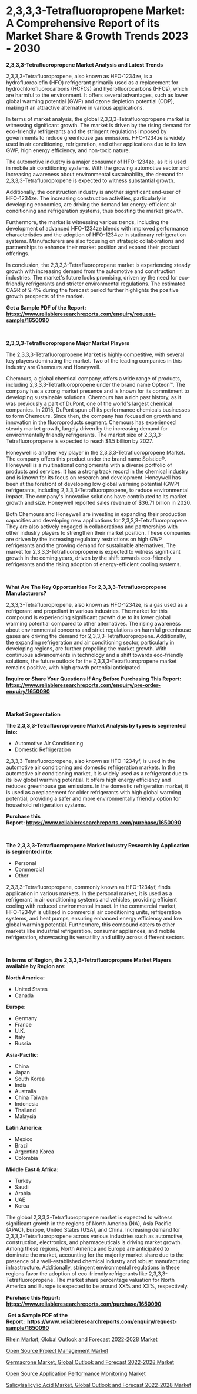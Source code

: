 <p><h1>2,3,3,3-Tetrafluoropropene Market: A Comprehensive Report of its Market Share & Growth Trends 2023 - 2030</h1></p><p><strong>2,3,3,3-Tetrafluoropropene Market Analysis and Latest Trends</strong></p>
<p><p>2,3,3,3-Tetrafluoropropene, also known as HFO-1234ze, is a hydrofluoroolefin (HFO) refrigerant primarily used as a replacement for hydrochlorofluorocarbons (HCFCs) and hydrofluorocarbons (HFCs), which are harmful to the environment. It offers several advantages, such as lower global warming potential (GWP) and ozone depletion potential (ODP), making it an attractive alternative in various applications.</p><p>In terms of market analysis, the global 2,3,3,3-Tetrafluoropropene market is witnessing significant growth. The market is driven by the rising demand for eco-friendly refrigerants and the stringent regulations imposed by governments to reduce greenhouse gas emissions. HFO-1234ze is widely used in air conditioning, refrigeration, and other applications due to its low GWP, high energy efficiency, and non-toxic nature.</p><p>The automotive industry is a major consumer of HFO-1234ze, as it is used in mobile air conditioning systems. With the growing automotive sector and increasing awareness about environmental sustainability, the demand for 2,3,3,3-Tetrafluoropropene is expected to witness substantial growth.</p><p>Additionally, the construction industry is another significant end-user of HFO-1234ze. The increasing construction activities, particularly in developing economies, are driving the demand for energy-efficient air conditioning and refrigeration systems, thus boosting the market growth.</p><p>Furthermore, the market is witnessing various trends, including the development of advanced HFO-1234ze blends with improved performance characteristics and the adoption of HFO-1234ze in stationary refrigeration systems. Manufacturers are also focusing on strategic collaborations and partnerships to enhance their market position and expand their product offerings.</p><p>In conclusion, the 2,3,3,3-Tetrafluoropropene market is experiencing steady growth with increasing demand from the automotive and construction industries. The market's future looks promising, driven by the need for eco-friendly refrigerants and stricter environmental regulations. The estimated CAGR of 9.4% during the forecast period further highlights the positive growth prospects of the market.</p></p>
<p><strong>Get a Sample PDF of the Report:&nbsp; <a href="https://www.reliableresearchreports.com/enquiry/request-sample/1650090">https://www.reliableresearchreports.com/enquiry/request-sample/1650090</a></strong></p>
<p>&nbsp;</p>
<p><strong>2,3,3,3-Tetrafluoropropene Major Market Players</strong></p>
<p><p>The 2,3,3,3-Tetrafluoropropene Market is highly competitive, with several key players dominating the market. Two of the leading companies in this industry are Chemours and Honeywell.</p><p>Chemours, a global chemical company, offers a wide range of products, including 2,3,3,3-Tetrafluoropropene under the brand name Opteon™. The company has a strong market presence and is known for its commitment to developing sustainable solutions. Chemours has a rich past history, as it was previously a part of DuPont, one of the world's largest chemical companies. In 2015, DuPont spun off its performance chemicals businesses to form Chemours. Since then, the company has focused on growth and innovation in the fluoroproducts segment. Chemours has experienced steady market growth, largely driven by the increasing demand for environmentally friendly refrigerants. The market size of 2,3,3,3-Tetrafluoropropene is expected to reach $1.5 billion by 2027.</p><p>Honeywell is another key player in the 2,3,3,3-Tetrafluoropropene Market. The company offers this product under the brand name Solstice®. Honeywell is a multinational conglomerate with a diverse portfolio of products and services. It has a strong track record in the chemical industry and is known for its focus on research and development. Honeywell has been at the forefront of developing low global warming potential (GWP) refrigerants, including 2,3,3,3-Tetrafluoropropene, to reduce environmental impact. The company's innovative solutions have contributed to its market growth and size. Honeywell reported sales revenue of $36.71 billion in 2020.</p><p>Both Chemours and Honeywell are investing in expanding their production capacities and developing new applications for 2,3,3,3-Tetrafluoropropene. They are also actively engaged in collaborations and partnerships with other industry players to strengthen their market position. These companies are driven by the increasing regulatory restrictions on high GWP refrigerants and the growing demand for sustainable alternatives. The market for 2,3,3,3-Tetrafluoropropene is expected to witness significant growth in the coming years, driven by the shift towards eco-friendly refrigerants and the rising adoption of energy-efficient cooling systems.</p></p>
<p>&nbsp;</p>
<p><strong>What Are The Key Opportunities For 2,3,3,3-Tetrafluoropropene Manufacturers?</strong></p>
<p><p>2,3,3,3-Tetrafluoropropene, also known as HFO-1234ze, is a gas used as a refrigerant and propellant in various industries. The market for this compound is experiencing significant growth due to its lower global warming potential compared to other alternatives. The rising awareness about environmental concerns and strict regulations on harmful greenhouse gases are driving the demand for 2,3,3,3-Tetrafluoropropene. Additionally, the expanding refrigeration and air conditioning sector, particularly in developing regions, are further propelling the market growth. With continuous advancements in technology and a shift towards eco-friendly solutions, the future outlook for the 2,3,3,3-Tetrafluoropropene market remains positive, with high growth potential anticipated.</p></p>
<p><strong>Inquire or Share Your Questions If Any Before Purchasing This Report: <a href="https://www.reliableresearchreports.com/enquiry/pre-order-enquiry/1650090">https://www.reliableresearchreports.com/enquiry/pre-order-enquiry/1650090</a></strong></p>
<p>&nbsp;</p>
<p><strong>Market Segmentation</strong></p>
<p><strong>The 2,3,3,3-Tetrafluoropropene Market Analysis by types is segmented into:</strong></p>
<p><ul><li>Automotive Air Conditioning</li><li>Domestic Refrigeration</li></ul></p>
<p><p>2,3,3,3-Tetrafluoropropene, also known as HFO-1234yf, is used in the automotive air conditioning and domestic refrigeration markets. In the automotive air conditioning market, it is widely used as a refrigerant due to its low global warming potential. It offers high energy efficiency and reduces greenhouse gas emissions. In the domestic refrigeration market, it is used as a replacement for older refrigerants with high global warming potential, providing a safer and more environmentally friendly option for household refrigeration systems.</p></p>
<p><strong>Purchase this Report:&nbsp;<a href="https://www.reliableresearchreports.com/purchase/1650090">https://www.reliableresearchreports.com/purchase/1650090</a></strong></p>
<p>&nbsp;</p>
<p><strong>The 2,3,3,3-Tetrafluoropropene Market Industry Research by Application is segmented into:</strong></p>
<p><ul><li>Personal</li><li>Commercial</li><li>Other</li></ul></p>
<p><p>2,3,3,3-Tetrafluoropropene, commonly known as HFO-1234yf, finds application in various markets. In the personal market, it is used as a refrigerant in air conditioning systems and vehicles, providing efficient cooling with reduced environmental impact. In the commercial market, HFO-1234yf is utilized in commercial air conditioning units, refrigeration systems, and heat pumps, ensuring enhanced energy efficiency and low global warming potential. Furthermore, this compound caters to other markets like industrial refrigeration, consumer appliances, and mobile refrigeration, showcasing its versatility and utility across different sectors.</p></p>
<p>&nbsp;</p>
<p><strong>In terms of Region, the 2,3,3,3-Tetrafluoropropene Market Players available by Region are:</strong></p>
<p>
    <p> <strong> North America: </strong>
        <ul>
            <li>United States</li>
            <li>Canada</li>
        </ul>
        </p> 
    <p> <strong> Europe: </strong>
        <ul>
            <li>Germany</li>
            <li>France</li>
            <li>U.K.</li>
            <li>Italy</li>
            <li>Russia</li>
        </ul>
        </p> 
    <p> <strong> Asia-Pacific: </strong>
        <ul>
            <li>China</li>
            <li>Japan</li>
            <li>South Korea</li>
            <li>India</li>
            <li>Australia</li>
            <li>China Taiwan</li>
            <li>Indonesia</li>
            <li>Thailand</li>
            <li>Malaysia</li>
        </ul>
        </p> 
    <p> <strong> Latin America: </strong>
        <ul>
            <li>Mexico</li>
            <li>Brazil</li>
            <li>Argentina Korea</li>
            <li>Colombia</li>
        </ul>
        </p> 
    <p> <strong> Middle East & Africa: </strong>
        <ul>
            <li>Turkey</li>
            <li>Saudi</li>
            <li>Arabia</li>
            <li>UAE</li>
            <li>Korea</li>
        </ul>
    </p>
    </p>
<p><p>The global 2,3,3,3-Tetrafluoropropene market is expected to witness significant growth in the regions of North America (NA), Asia Pacific (APAC), Europe, United States (USA), and China. Increasing demand for 2,3,3,3-Tetrafluoropropene across various industries such as automotive, construction, electronics, and pharmaceuticals is driving market growth. Among these regions, North America and Europe are anticipated to dominate the market, accounting for the majority market share due to the presence of a well-established chemical industry and robust manufacturing infrastructure. Additionally, stringent environmental regulations in these regions favor the adoption of eco-friendly refrigerants like 2,3,3,3-Tetrafluoropropene. The market share percentage valuation for North America and Europe is expected to be around XX% and XX%, respectively.</p></p>
<p><strong>Purchase this Report: <a href="https://www.reliableresearchreports.com/purchase/1650090">https://www.reliableresearchreports.com/purchase/1650090</a></strong></p>
<p>&nbsp;<strong>Get a Sample PDF of the Report:&nbsp;&nbsp;<a href="https://www.reliableresearchreports.com/enquiry/request-sample/1650090">https://www.reliableresearchreports.com/enquiry/request-sample/1650090</a></strong></p>
<p><strong></strong></p>
<p><p><a href="https://www.linkedin.com/pulse/rhein-market-global-outlook-forecast-2022-2028-share/">Rhein Market, Global Outlook and Forecast 2022-2028 Market</a></p><p><a href="https://medium.com/@jeremybates83/open-source-project-management-market-the-key-to-successful-business-strategy-forecast-till-2030-5953ffbf97a9">Open Source Project Management Market</a></p><p><a href="https://www.linkedin.com/pulse/germacrone-market-global-outlook-forecast-2022-2028-size/">Germacrone Market, Global Outlook and Forecast 2022-2028 Market</a></p><p><a href="https://medium.com/@nicholasstewart02/open-source-application-performance-monitoring-market-trends-and-market-analysis-forecasted-for-38b262be1891">Open Source Application Performance Monitoring Market</a></p><p><a href="https://www.linkedin.com/pulse/salicylsalicylic-acid-market-global-outlook-forecast-2022-2028/">Salicylsalicylic Acid Market, Global Outlook and Forecast 2022-2028 Market</a></p></p>